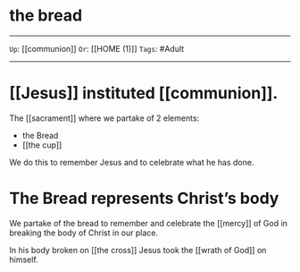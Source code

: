 # the bread

---

`Up`: [[communion]] `Or`: [[HOME (1)]] `Tags`: #Adult

---

# [[Jesus]] instituted [[communion]].

The [[sacrament]] where we partake of 2 elements:

- the Bread
- [[the cup]]

We do this to remember Jesus and to celebrate what he has done.

# The Bread represents Christ’s body

We partake of the bread to remember and celebrate the [[mercy]] of God in breaking the body of Christ in our place.

In his body broken on [[the cross]] Jesus took the [[wrath of God]] on himself.